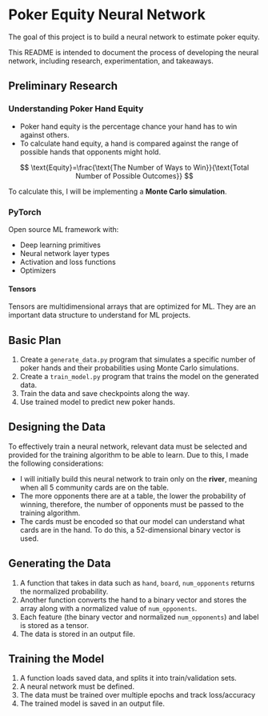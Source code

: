 # Poker Equity Neural Network

The goal of this project is to build a neural network to estimate poker equity.

This README is intended to document the process of developing the neural network, including research, experimentation, and takeaways.

## Preliminary Research

### Understanding Poker Hand Equity

- Poker hand equity is the percentage chance your hand has to win against others.
- To calculate hand equity, a hand is compared against the range of possible hands that opponents might hold.

$$
\text{Equity}=\frac{\text{The Number of Ways to Win}}{\text{Total Number of Possible Outcomes}}
$$

To calculate this, I will be implementing a **Monte Carlo simulation**.

### PyTorch

Open source ML framework with:

- Deep learning primitives
- Neural network layer types
- Activation and loss functions
- Optimizers

#### Tensors

Tensors are multidimensional arrays that are optimized for ML. They are an important data structure to understand for ML projects.

## Basic Plan

1. Create a `generate_data.py` program that simulates a specific number of poker hands and their probabilities using Monte Carlo simulations.
2. Create a `train_model.py` program that trains the model on the generated data.
3. Train the data and save checkpoints along the way.
4. Use trained model to predict new poker hands.

## Designing the Data

To effectively train a neural network, relevant data must be selected and provided for the training algorithm to be able to learn. Due to this, I made the following considerations:

- I will initially build this neural network to train only on the **river**, meaning when all 5 community cards are on the table.
- The more opponents there are at a table, the lower the probability of winning, therefore, the number of opponents must be passed to the training algorithm.
- The cards must be encoded so that our model can understand what cards are in the hand. To do this, a 52-dimensional binary vector is used.

## Generating the Data

1. A function that takes in data such as `hand`, `board`, `num_opponents` returns the normalized probability.
2. Another function converts the hand to a binary vector and stores the array along with a normalized value of `num_opponents`.
3. Each feature (the binary vector and normalized `num_opponents`) and label is stored as a tensor.
4. The data is stored in an output file.

## Training the Model

1. A function loads saved data, and splits it into train/validation sets.
2. A neural network must be defined.
3. The data must be trained over multiple epochs and track loss/accuracy
4. The trained model is saved in an output file.


